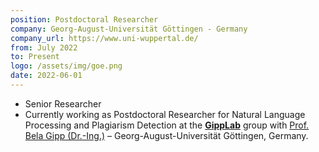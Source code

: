 ```yaml
---
position: Postdoctoral Researcher
company: Georg-August-Universität Göttingen - Germany
company_url: https://www.uni-wuppertal.de/
from: July 2022
to: Present
logo: /assets/img/goe.png
date: 2022-06-01
---
```


- Senior Researcher
- Currently working as Postdoctoral Researcher for Natural Language Processing and Plagiarism Detection at the [**GippLab**](https://gipplab.org/) group with [Prof. Bela Gipp (Dr.-Ing.)](https://gipplab.org/team/prof-dr-bela-gipp/) – Georg-August-Universität Göttingen, Germany.
